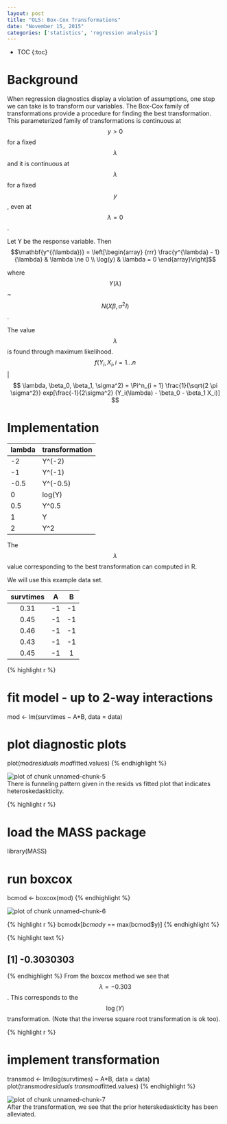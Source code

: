```yaml
---
layout: post
title: "OLS: Box-Cox Transformations"
date: "November 15, 2015"
categories: ['statistics', 'regression analysis']
---
```


* TOC
{:toc}



# Background
When regression diagnostics display a violation of assumptions, one step we can take is to transform our variables. The Box-Cox family of transformations provide a procedure for finding the best transformation. This parameterized family of transformations is continuous at $$y>0$$ for a fixed $$\lambda$$ and it is continuous at $$\lambda$$ for a fixed $$y$$, even at $$\lambda = 0$$. 

Let Y be the response variable. Then
$$\mathbf{y^{(\lambda})} = \left[\begin{array}
{rrr}
  \frac{y^{\lambda} - 1}{\lambda} & \lambda \ne 0 \\
  \log(y) & \lambda = 0
\end{array}\right]$$

where $$Y(\lambda) $$ ~ $$N(X\beta, \sigma^2 I)$$.

The value $$\lambda$$ is found through maximum likelihood. 
$$ f(Y_i, X_i, i = 1...n$$ | $$ \lambda, \beta_0, \beta_1, \sigma^2) = \Pi^n_{i = 1} \frac{1}{\sqrt{2 \pi \sigma^2}} exp[\frac{-1}{2\sigma^2} (Y_i(\lambda) - \beta_0 - \beta_1 X_i)] $$

# Implementation

|lambda |transformation |
|:------|:--------------|
|-2     |Y^(-2)         |
|-1     |Y^(-1)         |
|-0.5   |Y^(-0.5)       |
|0      |log(Y)         |
|0.5    |Y^0.5          |
|1      |Y              |
|2      |Y^2            |

The $$\lambda$$ value corresponding to the best transformation can computed in R. 

We will use this example data set.


<div class = "dftab">
<table>
 <thead>
  <tr>
   <th style="text-align:center;"> survtimes </th>
   <th style="text-align:center;"> A </th>
   <th style="text-align:center;"> B </th>
  </tr>
 </thead>
<tbody>
  <tr>
   <td style="text-align:center;"> 0.31 </td>
   <td style="text-align:center;"> -1 </td>
   <td style="text-align:center;"> -1 </td>
  </tr>
  <tr>
   <td style="text-align:center;"> 0.45 </td>
   <td style="text-align:center;"> -1 </td>
   <td style="text-align:center;"> -1 </td>
  </tr>
  <tr>
   <td style="text-align:center;"> 0.46 </td>
   <td style="text-align:center;"> -1 </td>
   <td style="text-align:center;"> -1 </td>
  </tr>
  <tr>
   <td style="text-align:center;"> 0.43 </td>
   <td style="text-align:center;"> -1 </td>
   <td style="text-align:center;"> -1 </td>
  </tr>
  <tr>
   <td style="text-align:center;"> 0.45 </td>
   <td style="text-align:center;"> -1 </td>
   <td style="text-align:center;"> 1 </td>
  </tr>
</tbody>
</table>
</div><p></p>


{% highlight r %}
# fit model - up to 2-way interactions
mod <- lm(survtimes ~ A*B, data = data)
# plot diagnostic plots
plot(mod$residuals ~ mod$fitted.values)
{% endhighlight %}

<img src="/nhuyhoa/figure/source/2015-11-15-OLS-Box-Cox/unnamed-chunk-5-1.png" title="plot of chunk unnamed-chunk-5" alt="plot of chunk unnamed-chunk-5" style="display: block; margin: auto;" />
There is funneling pattern given in the resids vs fitted plot that indicates heteroskedaskticity.


{% highlight r %}
# load the MASS package
library(MASS)

# run boxcox
bcmod <- boxcox(mod)
{% endhighlight %}

<img src="/nhuyhoa/figure/source/2015-11-15-OLS-Box-Cox/unnamed-chunk-6-1.png" title="plot of chunk unnamed-chunk-6" alt="plot of chunk unnamed-chunk-6" style="display: block; margin: auto;" />

{% highlight r %}
bcmod$x[bcmod$y == max(bcmod$y)]
{% endhighlight %}



{% highlight text %}
## [1] -0.3030303
{% endhighlight %}
From the boxcox method we see that $$\lambda = -0.303$$. This corresponds to the $$\log(Y)$$ transformation. (Note that the inverse square root transformation is ok too).


{% highlight r %}
# implement transformation
transmod <- lm(log(survtimes) ~ A*B, data = data)
plot(transmod$residuals ~ transmod$fitted.values)
{% endhighlight %}

<img src="/nhuyhoa/figure/source/2015-11-15-OLS-Box-Cox/unnamed-chunk-7-1.png" title="plot of chunk unnamed-chunk-7" alt="plot of chunk unnamed-chunk-7" style="display: block; margin: auto;" />
After the transformation, we see that the prior heterskedaskticity has been alleviated. 
